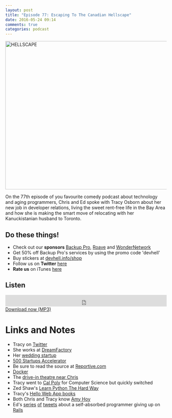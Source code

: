 ```yaml
---
layout: post
title: "Episode 77: Escaping To The Canadian Hellscape"
date: 2016-05-24 09:14
comments: true
categories: podcast
---
```


<a href="https://www.flickr.com/photos/kurt-b/20613779190/in/photolist-xpz1o3-FV5XqA-7Y5Ye2-6yKFo5-7Y5XJM" title="HELLSCAPE"><img src="https://c7.staticflickr.com/1/672/20613779190_33170a954f_z.jpg" width="640" height="461" alt="HELLSCAPE"></a>

On the 77th episode of you favourite comedy podcast about technology and
aging programmers, Chris and Ed spoke with Tracy Osborn about her new job
in developer relations, living the sweet rent-free life in the Bay Area
and how she is making the smart move of relocating with her Kanuckistanian
husband to Toronto.

## Do these things!

* Check out our **sponsors** [Backup Pro](http://backup-pro.com), [Roave](http://roave.com) and [WonderNetwork](https://wondernetwork.com/)
* Get 50% off Backup Pro's services by using the promo code 'devhell'
* Buy stickers at [devhell.info/shop](http://devhell.info/shop)
* Follow us on **Twitter** [here](https://twitter.com/dev_hell)
* **Rate us** on iTunes [here](http://itunes.apple.com/us/podcast/dev-hell/id489840699)

## Listen
<iframe frameborder='0' height='36px' scrolling='no' seamless src='https://simplecast.com/e/38252?style=dark' width='100%'></iframe>
<a href="http://audio.simplecast.com/38252.mp3" rel="enclosure">Download now (MP3)</a>

# Links and Notes

* Tracy on [Twitter](https://twitter.com/limedaring)
* She works at [DreamFactory](https://dreamfactory.com)
* Her [wedding startup](http://WeddingLovely.com)
* [500 Startups Accelerator](http://500.co/accelerator)
* Be sure to read the source at [Reportive.com](http://reportive.com)
* [Docker](https://www.docker.com)
* The [drive-in theatre near Chris](http://www.5drivein.com/)
* Tracy went to [Cal Poly](http://calpoly.edu/) for Computer Science but quickly switched
* Zed Shaw's [Learn Python The Hard Way](http://learnpythonthehardway.org)
* Tracy's [Hello Web App books](https://hellowebapp.com/)
* Both Chris and Tracy know [Amy Hoy](https://unicornfree.com)
* Ed's [series](https://twitter.com/funkatron/status/730089189006528512) [of](https://twitter.com/funkatron/status/730089742541463552) [tweets](https://twitter.com/funkatron/status/730089990127005697) about a self-absorbed programmer giving up on [Rails](http://rubyonrails.org)
